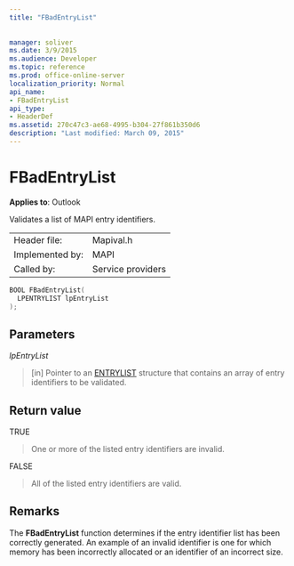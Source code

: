 ```yaml
---
title: "FBadEntryList"
 
 
manager: soliver
ms.date: 3/9/2015
ms.audience: Developer
ms.topic: reference
ms.prod: office-online-server
localization_priority: Normal
api_name:
- FBadEntryList
api_type:
- HeaderDef
ms.assetid: 270c47c3-ae68-4995-b304-27f861b350d6
description: "Last modified: March 09, 2015"
---
```


# FBadEntryList

  
  
**Applies to**: Outlook 
  
Validates a list of MAPI entry identifiers. 
  
|||
|:-----|:-----|
|Header file:  <br/> |Mapival.h  <br/> |
|Implemented by:  <br/> |MAPI  <br/> |
|Called by:  <br/> |Service providers  <br/> |
   
```cpp
BOOL FBadEntryList(
  LPENTRYLIST lpEntryList
);
```

## Parameters

 _lpEntryList_
  
> [in] Pointer to an [ENTRYLIST](entrylist.md) structure that contains an array of entry identifiers to be validated. 
    
## Return value

TRUE 
  
> One or more of the listed entry identifiers are invalid. 
    
FALSE 
  
> All of the listed entry identifiers are valid.
    
## Remarks

The **FBadEntryList** function determines if the entry identifier list has been correctly generated. An example of an invalid identifier is one for which memory has been incorrectly allocated or an identifier of an incorrect size. 
  

